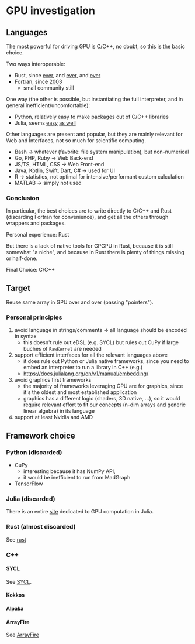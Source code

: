 # GPU investigation

## Languages

The most powerful for driving GPU is C/C++, no doubt, so this is the basic
choice.

Two ways interoperable:

- Rust, since [ever](https://doc.rust-lang.org/nomicon/ffi.html), and
  [ever](https://docs.rust-embedded.org/book/interoperability/index.html),
  and [ever](https://cxx.rs/)
- Fortran, since
  [2003](https://www.ibm.com/docs/en/xl-fortran-aix/15.1.2?topic=reference-language-interoperability-features#interoperability)
  - small community still

One way (the other is possible, but instantiating the full interpreter, and in
general inefficient/uncomfortable):

- Python, relatively easy to make packages out of C/C++ libraries
- Julia, seems [easy](https://github.com/JuliaInterop/Cxx.jl) [as
  well](https://docs.julialang.org/en/v1/manual/calling-c-and-fortran-code/#Calling-C-and-Fortran-Code)

Other languages are present and popular, but they are mainly relevant for Web
and Interfaces, not so much for scientific computing.

- Bash -> whatever (favorite: file system manipulation), but non-numerical
- Go, PHP, Ruby -> Web Back-end
- JS/TS, HTML, CSS -> Web Front-end
- Java, Kotlin, Swift, Dart, C# -> used for UI
- R -> statistics, not optimal for intensive/performant custom calculation
- MATLAB -> simply not used

### Conclusion

In particular, the best choices are to write directly to C/C++ and Rust
(discarding Fortran for convenience), and get all the others through wrappers
and packages.

Personal experience: Rust

But there is a lack of native tools for GPGPU in Rust, because it is still
somewhat "a niche", and because in Rust there is plenty of things missing or
half-done.

Final Choice: C/C++

## Target

Reuse same array in GPU over and over (passing "pointers").

### Personal principles

1. avoid language in strings/comments -> all language should be encoded in syntax
   - this doesn't rule out eDSL (e.g. SYCL) but rules out CuPy if large buches
     of `RawKernel` are needed
2. support efficient interfaces for all the relevant languages above
   - it does rule out Python or Julia native frameworks, since you need to
     embed an interpreter to run a library in C++ (e.g.)
   - https://docs.julialang.org/en/v1/manual/embedding/
3. avoid graphics first frameworks
   - the majority of frameworks leveraging GPU are for graphics, since it's the
     oldest and most established application
   - graphics has a different logic (shaders, 3D native, ...), so it would
     require relevant effort to fit our concepts (n-dim arrays and generic
     linear algebra) in its language
4. support at least Nvidia and AMD

## Framework choice

### Python (discarded)

- CuPy
  - interesting because it has NumPy API,
  - it would be inefficient to run from MadGraph
- TensorFlow

### Julia (discarded)

There is an entire [site](https://juliagpu.org/) dedicated to GPU computation in
Julia.

### Rust (almost discarded)

See [rust](./README.md)

### C++

#### SYCL

See [SYCL](./sycl/README.md).

#### Kokkos

#### Alpaka

#### ArrayFire

See [ArrayFire](./arrayfire.md)
